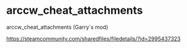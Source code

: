 # arccw_cheat_attachments
arccw_cheat_attachments (Garry`s mod)

https://steamcommunity.com/sharedfiles/filedetails/?id=2995437323
